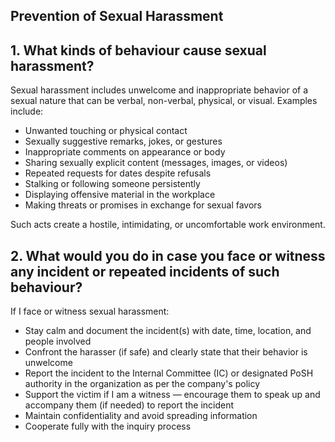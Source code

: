 ## Prevention of Sexual Harassment
## 1. What kinds of behaviour cause sexual harassment?

Sexual harassment includes unwelcome and inappropriate behavior of a sexual nature that can be verbal, non-verbal, physical, or visual. Examples include:

- Unwanted touching or physical contact  
- Sexually suggestive remarks, jokes, or gestures  
- Inappropriate comments on appearance or body  
- Sharing sexually explicit content (messages, images, or videos)  
- Repeated requests for dates despite refusals  
- Stalking or following someone persistently  
- Displaying offensive material in the workplace  
- Making threats or promises in exchange for sexual favors  

Such acts create a hostile, intimidating, or uncomfortable work environment.

## 2. What would you do in case you face or witness any incident or repeated incidents of such behaviour?

If I face or witness sexual harassment:

- Stay calm and document the incident(s) with date, time, location, and people involved  
- Confront the harasser (if safe) and clearly state that their behavior is unwelcome  
- Report the incident to the Internal Committee (IC) or designated PoSH authority in the organization as per the company's policy  
- Support the victim if I am a witness — encourage them to speak up and accompany them (if needed) to report the incident  
- Maintain confidentiality and avoid spreading information  
- Cooperate fully with the inquiry process  
